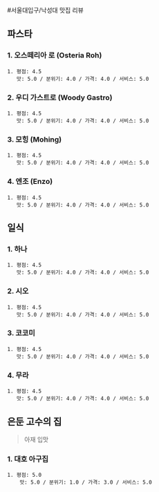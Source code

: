 
#서울대입구/낙성대 맛집 리뷰

## 파스타
### 1. 오스떼리아 로 (Osteria Roh)
	1. 평점: 4.5 
	   맛: 5.0 / 분위기: 4.0 / 가격: 4.0 / 서비스: 5.0
	
### 2. 우디 가스트로 (Woody Gastro)
	1. 평점: 4.5 
	   맛: 5.0 / 분위기: 4.0 / 가격: 4.0 / 서비스: 5.0
	   
### 3. 모힝 (Mohing)
	1. 평점: 4.5 
	   맛: 5.0 / 분위기: 4.0 / 가격: 4.0 / 서비스: 5.0
	   
### 4. 엔조 (Enzo)
	1. 평점: 4.5 
	   맛: 5.0 / 분위기: 4.0 / 가격: 4.0 / 서비스: 5.0


## 일식
### 1. 하나
	1. 평점: 4.5 
	   맛: 5.0 / 분위기: 4.0 / 가격: 4.0 / 서비스: 5.0
	   
### 2. 시오
	1. 평점: 4.5 
	   맛: 5.0 / 분위기: 4.0 / 가격: 4.0 / 서비스: 5.0
	   
### 3. 코코미
	1. 평점: 4.5 
	   맛: 5.0 / 분위기: 4.0 / 가격: 4.0 / 서비스: 5.0
	   
### 4. 무라
	1. 평점: 4.5 
	   맛: 5.0 / 분위기: 4.0 / 가격: 4.0 / 서비스: 5.0

## 은둔 고수의 집
>아재 입맛

### 1. 대호 아구집
	1. 평점: 5.0
		맛: 5.0 / 분위기: 1.0 / 가격: 3.0 / 서비스: 5.0